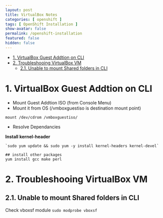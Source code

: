 ```yaml
---
layout: post
title: VirtualBox Notes
categories: [ openshift ]
tags: [ OpenShift Installation ]
show-avatar: false
permalink: /openshift-installation
featured: false
hidden: false
---
```


<!-- TOC -->

- [1. VirtualBox Guest Addtion on CLI](#1-virtualbox-guest-addtion-on-cli)
- [2. Troubleshooing VirtualBox VM](#2-troubleshooing-virtualbox-vm)
  - [2.1. Unable to mount Shared folders in CLI](#21-unable-to-mount-shared-folders-in-cli)

<!-- /TOC -->

# 1. VirtualBox Guest Addtion on CLI

- Mount Guest Addtion ISO (from Console Menu)
- Mount it from OS (/vmboxguestiso is destination mount point)
```
mount /dev/cdrom /vmboxguestiso/
```
- Resolve Dependancies

**Install kernel-header**

```
`sudo yum update && sudo yum -y install kernel-headers kernel-devel`

## install other packages
yum install gcc make perl
```

# 2. Troubleshooing VirtualBox VM

## 2.1. Unable to mount Shared folders in CLI

Check vboxsf module 
`sudo modprobe vboxsf`
